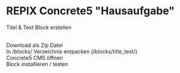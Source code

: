 # REPIX Concrete5 "Hausaufgabe"

Titel & Text Block erstellen</br></br>

Download als Zip Datei </br>
In /blocks/ Verzeichnis entpacken (/blocks/title_text/) </br>
Concrete5 CMS öffnen </br>
Block installieren / testen </br>

